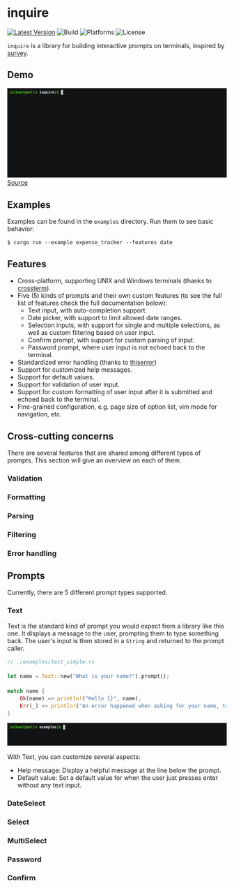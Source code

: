 # inquire

[![Latest Version]][crates.io] ![Build] ![Platforms] ![License]

[crates.io]: https://crates.io/crates/inquire
[Latest Version]: https://img.shields.io/crates/v/inquire.svg
[Build]: https://github.com/mikaelmello/inquire/actions/workflows/test.yml/badge.svg
[Platforms]: https://img.shields.io/badge/platform-linux%20%7C%20macos%20%7C%20windows-success
[License]: https://img.shields.io/crates/l/inquire.svg

`inquire` is a library for building interactive prompts on terminals, inspired by [survey](https://github.com/AlecAivazis/survey).

## Demo

![Animated GIF making a demonstration of a questionnaire created with this library. You can replay this recording in your terminal with asciinema play command - asciinema play ./assets/expense_tracker.cast](assets/expense_tracker.gif)
[Source](examples/expense_tracker.rs)

## Examples

Examples can be found in the `examples` directory. Run them to see basic behavior:

```
$ cargo run --example expense_tracker --features date
```

## Features

- Cross-platform, supporting UNIX and Windows terminals (thanks to [crossterm](https://github.com/crossterm-rs/crossterm)).
- Five (5) kinds of prompts and their own custom features (to see the full list of features check the full documentation below):
  - Text input, with auto-completion support.
  - Date picker, with support to limit allowed date ranges.
  - Selection inputs, with support for single and multiple selections, as well as custom filtering based on user input.
  - Confirm prompt, with support for custom parsing of input.
  - Password prompt, where user input is not echoed back to the terminal.
- Standardized error handling (thanks to [thiserror](https://github.com/dtolnay/thiserror))
- Support for customized help messages.
- Support for default values.
- Support for validation of user input.
- Support for custom formatting of user input after it is submitted and echoed back to the terminal.
- Fine-grained configuration, e.g. page size of option list, vim mode for navigation, etc.

## Cross-cutting concerns

There are several features that are shared among different types of prompts. This section will give an overview on each of them.

### Validation

### Formatting

### Parsing

### Filtering

### Error handling


## Prompts

Currently, there are 5 different prompt types supported.

### Text

Text is the standard kind of prompt you would expect from a library like this one. It displays a message to the user, prompting them to type something back. The user's input is then stored in a `String` and returned to the prompt caller.

```rust
// ./examples/text_simple.rs

let name = Text::new("What is your name?").prompt();

match name {
    Ok(name) => println!("Hello {}", name),
    Err(_) => println!("An error happened when asking for your name, try again later."),
}
```

![Animated GIF making a demonstration of a simple prompt with Text created with this library. You can replay this recording in your terminal with asciinema play command using the file ./assets/text_simple.cast](assets/text_simple.gif)

With Text, you can customize several aspects:

- Help message: Display a helpful message at the line below the prompt.
- Default value: Set a default value for when the user just presses enter without any text input.


### DateSelect

### Select

### MultiSelect

### Password

### Confirm
